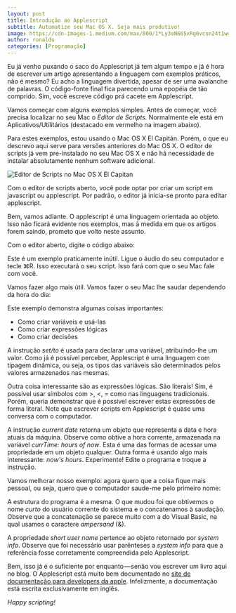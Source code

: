 ```yaml
---
layout: post
title: Introdução ao Applescript
subtitle: Automatize seu Mac OS X. Seja mais produtivo!
image: https://cdn-images-1.medium.com/max/800/1*Ly3oN665xRg6vcnn24t1wg.png
author: ronaldo
categories: [Programação]
---
```


Eu já venho puxando o saco do Applescript já tem algum tempo e já é
hora de escrever um artigo apresentando a linguagem com exemplos
práticos, não é mesmo? Eu acho a linguagem divertida, apesar de ser
uma avalanche de palavras. O código-fonte final fica parecendo uma
epopéia de tão comprido. Sim, você escreve código prá cacete em
Applescript.

Vamos começar com alguns exemplos simples. Antes de começar, você
precisa localizar no seu Mac o *Editor de Scripts.* Normalmente ele
está em Aplicativos/Utilitários (destacado em vermelho na imagem
abaixo).

Para estes exemplos, estou usando o Mac OS X El Capitán. Porém, o que
eu descrevo aqui serve para versões anteriores do Mac OS X. O editor
de scripts já vem pre-instalado no seu Mac OS X e não há necessidade
de instalar absolutamente nenhum software adicional.


![Editor de Scripts no Mac OS X El
Capitan](https://cdn-images-1.medium.com/max/600/1*IfMQWlVaMHXFVQZ9v6VVxw.png)

Com o editor de scripts aberto, você pode optar por criar um script em
javascript ou applescript. Por padrão, o editor já inicia-se pronto
para editar applescript.

Bem, vamos adiante. O applescript é uma linguagem orientada ao objeto.
Isso não ficará evidente nos exemplos, mas à medida em que os artigos
forem saindo, prometo que volto neste assunto.

Com o editor aberto, digite o código abaixo:

<script src="https://gist.github.com/ronflima/6f0109df67d48d634f61.js"></script>

Este é um exemplo praticamente inútil. Ligue o áudio do seu computador
e tecle ⌘R. Isso executará o seu script. Isso fará com que o seu Mac
fale com você.

Vamos fazer algo mais útil. Vamos fazer o seu Mac lhe saudar
dependendo da hora do dia:

<script src="https://gist.github.com/ronflima/015486d8830ff866d6ce.js"></script>

Este exemplo demonstra algumas coisas importantes:

- Como criar variáveis e usá-las
- Como criar expressões lógicas
- Como criar decisões

A instrução *set/to* é usada para declarar uma variável, atribuindo-lhe
um valor. Como já é possível perceber, Applescript é uma linguagem com
tipagem dinâmica, ou seja, os tipos das variáveis são determinados pelos
valores armazenados nas mesmas.

Outra coisa interessante são as expressões lógicas. São literais! Sim,
é possível usar símbolos com &gt;, &lt;, = como nas linguagens
tradicionais. Porém, queria demonstrar que é possível escrever estas
expressões de forma literal. Note que escrever scripts em Applescript
é quase uma conversa com o computador.

A instrução *current date* retorna um objeto que representa a data e
hora atuais da máquina. Observe como obtive a hora corrente,
armazenada na variável *currTime: hours of now*. Esta é uma das formas
de acessar uma propriedade em um objeto qualquer. Outra forma é usando
algo mais interessante: *now's hours*. Experimente! Edite o programa e
troque a instrução.

Vamos melhorar nosso exemplo: agora quero que a coisa fique mais
pessoal, ou seja, quero que o computador saude-me pelo primeiro nome:

<script src="https://gist.github.com/ronflima/5c39b567b921d277ccc6.js"></script>

A estrutura do programa é a mesma. O que mudou foi que obtivemos o
nome *curto* do usuário corrente do sistema e o concatenamos à
saudação.  Observe que a concatenação se parece muito com a do Visual
Basic, na qual usamos o caractere *ampersand* (&).

A propriedade *short user name* pertence ao objeto retornado por
*system info*. Observe que foi necessário usar parênteses a *system
info* para que a referência fosse corretamente compreendida pelo
Applescript.

Bem, isso já é o suficiente por enquanto — senão vou escrever um livro
aqui no blog. O Applescript está muito bem documentado no [site de
documentação para developers da
apple](https://developer.apple.com/library/mac/documentation/AppleScript/Conceptual/AppleScriptLangGuide/introduction/ASLR_intro.html#//apple_ref/doc/uid/TP40000983-CH208-SW1). Infelizmente,
a documentação está escrita exclusivamente em inglês.

*Happy scripting!*
